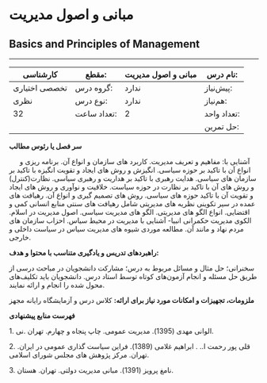 # مبانی و اصول مدیریت
## Basics and Principles of Management
_______________________________________________________________________________
| کارشناسی      | مقطع:       | مبانی و اصول مدیریت | نام درس:    |
| ------------- | ----------- | ------------------- | ----------- |
| تخصصی اختیاری | گروه درس:   | ندارد               | پیش‌نیاز:   |
| نظری          | نوع درس:    | ندارد               | هم‌نیاز:    |
| 32            | تعداد ساعت: | 2                   | تعداد واحد: |
|               |             |                     | حل تمرین:   |

**سر فصل یا رئوس مطالب**

`   `آشنایی با: مفاهیم و تعریف مدیریت. کاربرد های سازمان و انواع آن. برنامه ریزی و انواع آن با تاکید بر حوزه سیاسی. انگیزش و روش های ایجاد و تقویت انگیزه با تاکید بر سازمان های سیاسی. هدایت رهبری با تاکید بر هداریت و رهبری سیاسی. نظارت(کنترل) و روش های آن با تاکید بر نظارت در حوزه سیاست. خلاقیت و نوآوری و روش های ایجاد و تقویت آن با تاکید حوزه های سیاسی. روش های تصمیم گیری و انواع آن. رهیافت های عمده در سیر تکوینی نظریه های مدیریتی شامل رهیافت های سنتی منابع انسانی کمی و اقتضایی. انواع الگو های مدیریتی. الگو های مدیریت سیاسی. اصول مدیریت در اسلام. الکوی مدیریت حکمرانی انبیا- آشنایی با مدیریت در محیط سیاس. احزاب سازمان های مردم نهاد و مانند آن. مطالعه موردی شیوه های مدیریت سیاس در سیاست داخلی و خارجی.

**راهبردهای تدریس و یادگیری متناسب با محتوا و هدف:**

سخنرانی؛ حل مثال و مسائل مربوط به درس؛ مشارکت دانشجویان در مباحث درسی از طریق حل مسئله و انجام آزمون‌های کوتاه توسط استاد درس. دانشجویان باید تکلیف‌های محول شده را انجام و ارائه نمایند.

**ملزومات، تجهیزات و امکانات مورد نیاز برای ارائه:**  کلاس درس و آزمایشگاه رایانه مجهز

**فهرست منابع پیشنهادی**

1\. الوانی مهدی (1395). مدیریت عمومی. چاپ پنجاه و چهارم. تهران .نی.

2\. قلی پور رحمت ا.. . ابراهیم غلامی (1389).  فراین سیاست گذاری عمومی در ایران. تهران. مرکز پژوهش های مجلس شورای اسلامی.

3\. نامغ پرویز (1391).  مبانی مدیریت دولتی. تهران. هستان.
